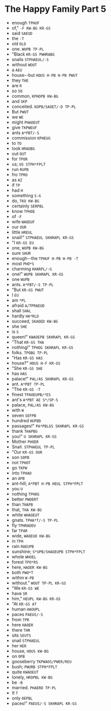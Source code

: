 # The Happy Family Part 5

* enough `TPHUF`
* of," `-F KW-BG KR-GS`
* said `SAEUD`
* the `-T`
* old `OLD`
* one. `WUPB TP-PL`
* "Black `KR-GS PWHRABG`
* snails `STPHAEUL/-S`
* without `WOUT`
* a `AEU`
* house--but `HOUS H-PB H-PB PWUT`
* they `THE`
* are `R`
* so `SO`
* common, `KPHOPB KW-BG`
* and `SKP`
* conceited. `KOPB/SAOET/-D TP-PL`
* But `PWUT`
* we `WE`
* might `PHAOEUT`
* give `TKPWEUF`
* ants `A*PBT/-S`
* commission `KPHEUG`
* to `TO`
* look `HRAOBG`
* out `OUT`
* for `TPOR`
* us; `US STPH*FPLT`
* run `RUPB`
* fro `TPRO`
* as `AZ`
* if `TP`
* had `H`
* something `S-G`
* do, `TKO KW-BG`
* certainly `SERPBL`
* know `TPHOE`
* of `-F`
* wife `WAOEUF`
* our `OUR`
* little `HREUL`
* snail!" `STPHAEUL SKHRAPL KR-GS`
* "I `KR-GS EU`
* one, `WUPB KW-BG`
* sure `SHUR`
* enough--the `TPHUF H-PB H-PB -T`
* most `PHO*S`
* charming `KHARPL/-G`
* one!" `WUPB SKHRAPL KR-GS`
* one `WUPB`
* ants. `A*PBT/-S TP-PL`
* "But `KR-GS PWUT`
* I `EU`
* am `*PL`
* afraid `A/TPRAEUD`
* shall `SHAL`
* hardly `HA*RLD`
* succeed, `SKAOED KW-BG`
* she `SHE`
* is `S`
* queen!" `KWAOEPB SKHRAPL KR-GS`
* "That `KR-GS THA`
* nothing!" `TPHOG SKHRAPL KR-GS`
* folks. `TPOBG TP-PL`
* "Has `KR-GS HAS`
* house?" `HOUS H-F KR-GS`
* "She `KR-GS SHE`
* has `HAS`
* palace!" `PAL/AS SKHRAPL KR-GS`
* ant. `A*PBT TP-PL`
* "The `KR-GS -T`
* finest `TPAOEUPB/*ES`
* ant's `A*PBT AE S*/SP-S`
* palace, `PAL/AS KW-BG`
* with `W`
* seven `SEFPB`
* hundred `HUPBD`
* passages!" `PA*PBLGS SKHRAPL KR-GS`
* thank `THAPBG`
* you!" `U SKHRAPL KR-GS`
* Mother `PHOER`
* Snail. `STPHAEUL TP-PL`
* "Our `KR-GS OUR`
* son `SOPB`
* not `TPHOT`
* go `TKPW`
* into `TPHAO`
* an `APB`
* ant-hill; `A*PBT H-PB HEUL STPH*FPLT`
* you `U`
* nothing `TPHOG`
* better `PWOERT`
* than `THAPB`
* that, `THA KW-BG`
* white `WHAOEUT`
* gnats. `TPHA*T/-S TP-PL`
* fly `TPHRAOEU`
* far `TPAR`
* wide, `WAOEUD KW-BG`
* in `TPH`
* rain `RAEUPB`
* sunshine; `S*UPB/SHAOEUPB STPH*FPLT`
* whole `WHOEL`
* forest `TPO*RS`
* here, `HAOER KW-BG`
* both `PWO*T`
* within `W-PB`
* without." `WOUT TP-PL KR-GS`
* "We `KR-GS WE`
* have `SR`
* him," `HEUPL KW-BG KR-GS`
* "At `KR-GS AT`
* human `HAOUPL`
* paces `PAEUS/-S`
* from `TPR`
* here `HAOER`
* there `THR`
* sits `SEUTS`
* snail `STPHAEUL`
* her `HER`
* house, `HOUS KW-BG`
* on `OPB`
* gooseberry `TKPWAOS/PWER/REU`
* bush; `PWURB STPH*FPLT`
* quite `KWAOEUT`
* lonely, `HROPBL KW-BG`
* be `-B`
* married. `PHAERD TP-PL`
* It `T`
* only `OEPBL`
* paces!" `PAEUS/-S SKHRAPL KR-GS`
